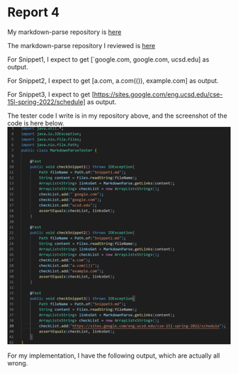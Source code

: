 # Report 4

My markdown-parse repository is [here](https://github.com/Solitar7/markdown-parser)

The markdown-parse repository I reviewed is [here](https://github.com/ednavho/ednafiles)

For Snippet1, I expect to get [`google.com, google.com, ucsd.edu] as output.

For Snippet2, I expect to get [a.com, a.com(()), example.com] as output.

For Snippet3, I expect to get [https://sites.google.com/eng.ucsd.edu/cse-15l-spring-2022/schedule] as output.

The tester code I write is in my repository above, and the screenshot of the code is here below.
![MarkdownParseTester](MarkdownParseTester.png)

For my implementation, I have the following output, which are actually all wrong.